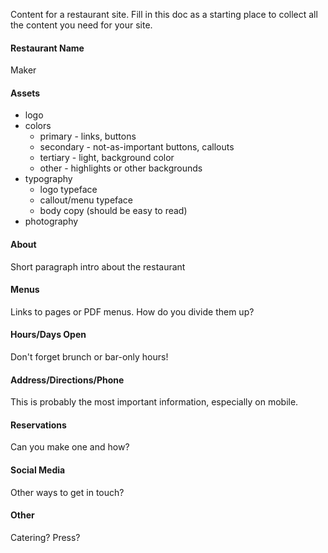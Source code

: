 Content for a restaurant site. Fill in this doc as a starting place to collect all the content you need for your site.

#### Restaurant Name

Maker

#### Assets

* logo
* colors
  * primary - links, buttons
  * secondary - not-as-important buttons, callouts
  * tertiary - light, background color
  * other - highlights or other backgrounds
* typography
  * logo typeface
  * callout/menu typeface
  * body copy (should be easy to read)
* photography

#### About

Short paragraph intro about the restaurant

#### Menus

Links to pages or PDF menus. How do you divide them up?

#### Hours/Days Open

Don't forget brunch or bar-only hours!

#### Address/Directions/Phone

This is probably the most important information, especially on mobile.

#### Reservations

Can you make one and how?

#### Social Media

Other ways to get in touch?

#### Other

Catering? Press?